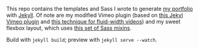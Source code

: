 This repo contains the templates and Sass I wrote to generate [my portfolio](http://lea.zone) with [Jekyll](http://jekyllrb.com/). Of note are my modified Vimeo plugin (based on [this Jekyl Vimeo plugin](https://github.com/gummesson/jekyll-vimeo-plugin) and [this technique for fluid-width videos](http://css-tricks.com/NetMag/FluidWidthVideo/Article-FluidWidthVideo.php)) and my sweet flexbox layout, which uses [this set of Sass mixins](https://github.com/mastastealth/sass-flex-mixin).

Build with `jekyll build`; preview with `jekyll serve --watch`.